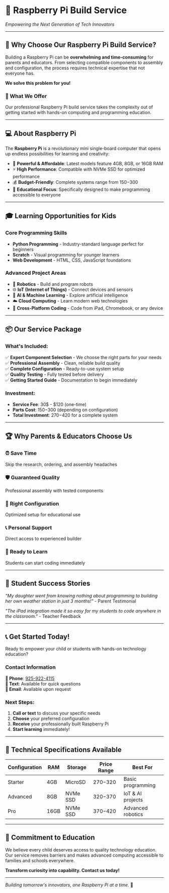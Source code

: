 # 🍓 Raspberry Pi Build Service
*Empowering the Next Generation of Tech Innovators*

---

## 🚀 Why Choose Our Raspberry Pi Build Service?

Building a Raspberry Pi can be **overwhelming and time-consuming** for parents and educators. From selecting compatible components to assembly and configuration, the process requires technical expertise that not everyone has.

**We solve this problem for you!**

### 🎯 What We Offer

Our professional Raspberry Pi build service takes the complexity out of getting started with hands-on computing and programming education.

---

## 💻 About Raspberry Pi

The **Raspberry Pi** is a revolutionary mini single-board computer that opens up endless possibilities for learning and creativity:

- 🧠 **Powerful & Affordable**: Latest models feature 4GB, 8GB, or 16GB RAM
- ⚡ **High Performance**: Compatible with NVMe SSD for optimized performance  
- 💰 **Budget-Friendly**: Complete systems range from $150-$300
- 🌟 **Educational Focus**: Specifically designed to make programming accessible to everyone

---

## 🎓 Learning Opportunities for Kids

### Core Programming Skills
- **Python Programming** - Industry-standard language perfect for beginners
- **Scratch** - Visual programming for younger learners
- **Web Development** - HTML, CSS, JavaScript foundations

### Advanced Project Areas
- 🤖 **Robotics** - Build and program robots
- 🌐 **IoT (Internet of Things)** - Connect devices and sensors
- 🧠 **AI & Machine Learning** - Explore artificial intelligence
- ☁️ **Cloud Computing** - Learn modern web technologies
- 📱 **Cross-Platform Coding** - Code from iPad, Chromebook, or any device

---

## 📦 Our Service Package

### What's Included:
✅ **Expert Component Selection** - We choose the right parts for your needs  
✅ **Professional Assembly** - Clean, reliable build quality  
✅ **Complete Configuration** - Ready-to-use system setup  
✅ **Quality Testing** - Fully tested before delivery  
✅ **Getting Started Guide** - Documentation to begin immediately  

### Investment:
- **Service Fee**: 30$ - $120 (one-time)
- **Parts Cost**: $150-$300 (depending on configuration)
- **Total Investment**: $270-$420 for a complete system

---

## 🏆 Why Parents & Educators Choose Us

### ⏰ **Save Time**
Skip the research, ordering, and assembly headaches

### 🛡️ **Guaranteed Quality**
Professional assembly with tested components

### 🎯 **Right Configuration**
Optimized setup for educational use

### 📞 **Personal Support**
Direct access to experienced builder

### 🚀 **Ready to Learn**
Students can start coding immediately

---

## 🌟 Student Success Stories

*"My daughter went from knowing nothing about programming to building her own weather station in just 3 months!"* - Parent Testimonial

*"The iPad integration made it so easy for my students to code anywhere in the classroom."* - Teacher Feedback

---

## 📞 Get Started Today!

Ready to empower your child or students with hands-on technology education?

### Contact Information
**📱 Phone**: [925-922-4115](tel:925-922-4115)  
**💬 Text**: Available for quick questions  
**📧 Email**: Available upon request  

### Next Steps:
1. **Call or text** to discuss your specific needs
2. **Choose** your preferred configuration
3. **Receive** your professionally built Raspberry Pi
4. **Start learning** immediately!

---

## 🔧 Technical Specifications Available

| Configuration | RAM | Storage | Price Range | Best For |
|---------------|-----|---------|-------------|----------|
| Starter | 4GB | MicroSD | $270-$320 | Basic programming |
| Advanced | 8GB | NVMe SSD | $320-$370 | IoT & AI projects |
| Pro | 16GB | NVMe SSD | $370-$420 | Advanced robotics |

---

## 🤝 Commitment to Education

We believe every child deserves access to quality technology education. Our service removes barriers and makes advanced computing accessible to families and schools everywhere.

**Transform curiosity into capability. Contact us today!**

---

*Building tomorrow's innovators, one Raspberry Pi at a time.* 🚀